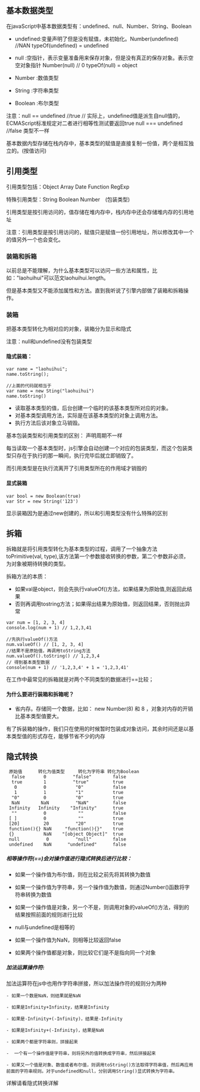## 基本数据类型
在javaScript中基本数据类型有：undefined、null、Number、String、Boolean

- undefined:变量声明了但是没有赋值，未初始化。Number(undefined) //NAN typeOf(undefined) = undefined

- null :空指针，表示变量准备用来保存对象，但是没有真正的保存对象。表示空空对象指针 Number(null) // 0 typeOf(null) = object

- Number :数值类型

- String :字符串类型

- Boolean :布尔类型 

注意：null == undefined //true  // 实际上，undefined值是派生自null值的，ECMAScript标准规定对二者进行相等性测试要返回true
     null === undefined //false 类型不一样


基本数据内型存储在栈内存中，基本类型的赋值是直接复制一份值，两个是相互独立的。(按值访问)
## 引用类型

引用类型包括：Object  Array  Date Function RegExp

特殊引用类型：String Boolean Number　(包装类型)

引用类型是按引用访问的，值存储在堆内存中，栈内存中还会存储堆内存的引用地址

注意：引用类型是按引用访问的，赋值只是赋值一份引用地址，所以修改其中一个的值另外一个也会变化。


### 装箱和拆箱
以前总是不能理解，为什么基本类型可以访问一些方法和属性，比如："laohuihui"可以范文laohuihui.length。

但是基本类型又不能添加属性和方法。直到我听说了引擎内部做了装箱和拆箱操作。

### 装箱
把基本类型转化为相对应的对象，装箱分为显示和隐式

注意：null和undefined没有包装类型

#### 隐式装箱：
```
var name = "laohuihui";
name.toString();

//上面的代码就相当于
var name = new Sting("laohuihui")
name.toString()
```
- 读取基本类型的值，后台创建一个临时的该基本类型所对应的对象。
- 对基本类型调用方法，实际是在该基本类型的对象上调用方法。
- 执行方法后该对象立马销毁。

基本包装类型和引用类型的区别：
声明周期不一样

每当读取一个基本类型时，js引擎会自动创建一个对应的包装类型，而这个包装类型只存在于执行的那一瞬间，执行完毕后就立即销毁了。

而引用类型是在执行流离开了引用类型所在的作用域才销毁的
#### 显式装箱
```
var bool = new Boolean(true)
var Str = new String('123')
```
显示装箱因为是通过new创建的，所以和引用类型没有什么特殊的区别

## 拆箱
拆箱就是将引用类型转化为基本类型的过程，调用了一个抽象方法toPrimitive(val, type),该方法第一个参数接收转换的参数，第二个参数非必须，为对象被期待转换的类型。

拆箱方法的本质：

- 如果val是object，则会先执行valueOf()方法，如果结果为原始值,则返回此结果
- 否则再调用tostring方法；如果得出结果为原始值，则返回结果，否则抛出异常
```
var num = [1, 2, 3, 4]
console.log(num + 1) // 1,2,3,41

//先执行valueOf()方法
num.valueOf() // [1, 2, 3, 4]
//结果不是原始值，再调用toString方法
num.valueOf().toString() // 1,2,3,4
// 得到基本类型数据
console(num + 1) // '1,2,3,4' + 1 = '1,2,3,41'
```
在工作中最常见的拆箱就是对两个不同类型的数据进行==比较；

#### 为什么要进行装箱和拆箱呢？

 - 省内存。存储同一个数据，比如： new Number(8) 和 8 ，对象对内存的开销比基本类型值要大。

 有了拆装箱的操作，我们只在使用的时候暂时包装成对象访问，其余时间还是以基本类型值的形式存在，能够节省不少的内存



 ## 隐式转换
```
 原始值	  转化为值类型	 转化为字符串	转化为Boolean
  false	      0	         "false"	    false
  true	      1	         "true"	        true
   0	      0	          "0"	        false
   1	      1           "1"	        true
  "0"	      0	          "0"	        true
  NaN	     NaN	      "NaN"	        false
 Infinity	Infinity	"Infinity"	    true
  ""	      0	           ""	        false
 [ ]	      0	           ""	        true
 [20]	      20	      "20"	        true
 function(){} NaN	  "function(){}"	true
 {}	          NaN	 "[object Object]"	true
 null	       0	      "null"	    false
 undefined	  NaN	   "undefined"	    false
```

##### 相等操作符(==)会对操作值进行隐式转换后进行比较：

- 如果一个操作值为布尔值，则在比较之前先将其转换为数值

- 如果一个操作值为字符串，另一个操作值为数值，则通过Number()函数将字符串转换为数值

- 如果一个操作值是对象，另一个不是，则调用对象的valueOf()方法，得到的结果按照前面的规则进行比较

- null与undefined是相等的

- 如果一个操作值为NaN，则相等比较返回false

- 如果两个操作值都是对象，则比较它们是不是指向同一个对象

##### 加法运算操作符:
加法运算符在js中也用作字符串拼接，所以加法操作符的规则分为两种
```
- 如果一个数是NaN，则结果就是NaN

- 如果是Infinity+Infinity，结果是Infinity

- 如果是-Infinity+(-Infinity)，结果是-Infinity

- 如果是Infinity+(-Infinity)，结果是NaN

- 如果两个都是字符串则，拼接起来

-  一个有一个操作值是字符串，则将另外的值转换成字符串，然后拼接起来

- 如果又一个值是对象、数值或者布尔值，则调用toString()方法取得字符串值，然后再应用前面的字符串规则。对于undefined和null，分别调用String()显式转换为字符串。
```
详解请看隐式转换详解